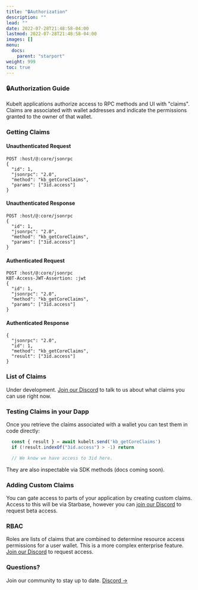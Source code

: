 ```yaml
---
title: "🔒Authorization"
description: ""
lead: ""
date: 2022-07-28T21:48:58-04:00
lastmod: 2022-07-28T21:48:58-04:00
images: []
menu:
  docs:
    parent: "starport"
weight: 999
toc: true
---
```


### 🔒Authorization Guide

Kubelt applications authorize access to RPC methods and UI with "claims". Claims are associated with wallet addresses and indicate the permissions granted to the owner of that wallet.

### Getting Claims

#### Unauthenticated Request

```
POST :host/@:core/jsonrpc
{
  "id": 1,
  "jsonrpc": "2.0",
  "method": "kb_getCoreClaims",
  "params": ["3id.access"]
}
```

#### Unauthenticated Response

```
POST :host/@:core/jsonrpc
{
  "id": 1,
  "jsonrpc": "2.0",
  "method": "kb_getCoreClaims",
  "params": ["3id.access"]
}
```

#### Authenticated Request

```
POST :host/@:core/jsonrpc
KBT-Access-JWT-Assertion: :jwt
{
  "id": 1,
  "jsonrpc": "2.0",
  "method": "kb_getCoreClaims",
  "params": ["3id.access"]
}
```

#### Authenticated Response

```
{
  "jsonrpc": "2.0",
  "id": 1,
  "method": "kb_getCoreClaims",
  "result": ["3id.access"]
}
```

### List of Claims

Under development. [Join our Discord](https://discord.gg/UgwAsJf6C5) to talk to us about what claims you can use right now.

### Testing Claims in your Dapp

Once you retrieve the claims associated with a wallet you can test them in code directly:

```javascript
  const { result } = await kubelt.send('kb_getCoreClaims')
  if (!result.indexOf("3id.access") > -1) return

  // We know we have access to 3id here.
```

They are also inspectable via SDK methods (docs coming soon).

### Adding Custom Claims

You can gate access to parts of your application by creating custom claims. Access to this will be via Starbase, however you can [join our Discord](https://discord.gg/UgwAsJf6C5) to request beta access.

### RBAC

Roles are lists of claims that are combined to determine resource access permissions for a user wallet. This is a more complex enterprise feature. [Join our Discord](https://discord.gg/UgwAsJf6C5) to request access.

### Questions?

Join our community to stay up to date. [Discord →](https://discord.gg/UgwAsJf6C5)
